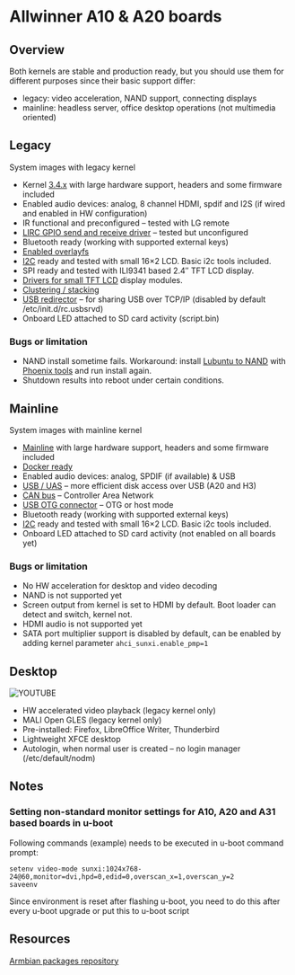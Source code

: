 # Allwinner A10 & A20 boards #

## Overview ##

Both kernels are stable and production ready, but you should use them for different purposes since their basic support differ:

- legacy: video acceleration, NAND support, connecting displays
- mainline: headless server, office desktop operations (not multimedia oriented)

## Legacy ##
System images with legacy kernel

- Kernel [3.4.x](https://github.com/linux-sunxi/linux-sunxi) with large hardware support, headers and some firmware included
- Enabled audio devices: analog, 8 channel HDMI, spdif and I2S (if wired and enabled in HW configuration)
- IR functional and preconfigured – tested with LG remote
- [LIRC GPIO send and receive driver](https://github.com/igorpecovnik/lib/issues/135) – tested but unconfigured
- Bluetooth ready (working with supported external keys)
- [Enabled overlayfs](User-Guide_Advanced-Features/#how-to-freeze-your-filesystem)
- [I2C](http://en.wikipedia.org/wiki/I%C2%B2C) ready and tested with small 16×2 LCD. Basic i2c tools included.
- SPI ready and tested with ILI9341 based 2.4″ TFT LCD display.
- [Drivers for small TFT LCD](https://github.com/notro/fbtft) display modules.
- [Clustering / stacking](http://en.wikipedia.org/wiki/Cluster_(computing))
- [USB redirector](http://www.incentivespro.com/usb-server-usage.html) – for sharing USB over TCP/IP (disabled by default /etc/init.d/rc.usbsrvd)
- Onboard LED attached to SD card activity (script.bin)

### Bugs or limitation ###

- NAND install sometime fails. Workaround: install [Lubuntu to NAND](http://dl.cubieboard.org/software/a20-cubietruck/lubuntu/) with [Phoenix tools](http://docs.cubieboard.org/downloads) and run install again.
- Shutdown results into reboot under certain conditions.

## Mainline ##
System images with mainline kernel

- [Mainline](http://www.kernel.org/) with large hardware support, headers and some firmware included
- [Docker ready](User-Guide_Advanced-Features/#how-to-run-docker)
- Enabled audio devices: analog, SPDIF (if available) & USB
- [USB / UAS](http://linux-sunxi.org/USB/UAS) – more efficient disk access over USB (A20 and H3)
- [CAN bus](https://en.wikipedia.org/wiki/CAN_bus) – Controller Area Network
- [USB OTG connector](http://linux-sunxi.org/USB_Gadget) – OTG or host mode
- Bluetooth ready (working with supported external keys)
- [I2C](http://en.wikipedia.org/wiki/I%C2%B2C) ready and tested with small 16×2 LCD. Basic i2c tools included.
- Onboard LED attached to SD card activity (not enabled on all boards yet)

### Bugs or limitation ###

- No HW acceleration for desktop and video decoding
- NAND is not supported yet
- Screen output from kernel is set to HDMI by default. Boot loader can detect and switch, kernel not.
- HDMI audio is not supported yet
- SATA port multiplier support is disabled by default, can be enabled by adding kernel parameter `ahci_sunxi.enable_pmp=1`

## Desktop ##

![YOUTUBE](hsthqj90vTU)

- HW accelerated video playback (legacy kernel only)
- MALI Open GLES (legacy kernel only)
- Pre-installed: Firefox, LibreOffice Writer, Thunderbird
- Lightweight XFCE desktop
- Autologin, when normal user is created – no login manager (/etc/default/nodm)

## Notes ##

### Setting non-standard monitor settings for A10, A20 and A31 based boards in u-boot ###

Following commands (example) needs to be executed in u-boot command prompt:
```
setenv video-mode sunxi:1024x768-24@60,monitor=dvi,hpd=0,edid=0,overscan_x=1,overscan_y=2
saveenv
```

Since environment is reset after flashing u-boot, you need to do this after every u-boot upgrade or put this to u-boot script

## Resources ##

[Armbian packages repository](http://www.armbian.com/kernel/)

